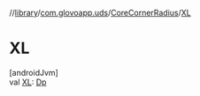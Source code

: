 //[library](../../../index.md)/[com.glovoapp.uds](../index.md)/[CoreCornerRadius](index.md)/[XL](-x-l.md)

# XL

[androidJvm]\
val [XL](-x-l.md): [Dp](https://developer.android.com/reference/kotlin/androidx/compose/ui/unit/Dp.html)

